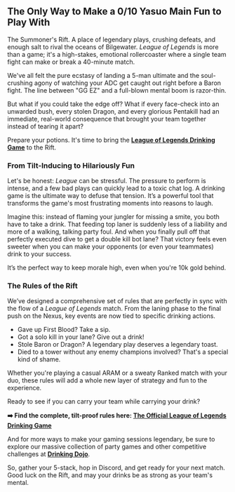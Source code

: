 ## The Only Way to Make a 0/10 Yasuo Main Fun to Play With

The Summoner's Rift. A place of legendary plays, crushing defeats, and enough salt to rival the oceans of Bilgewater. _League of Legends_ is more than a game; it's a high-stakes, emotional rollercoaster where a single team fight can make or break a 40-minute match.

We've all felt the pure ecstasy of landing a 5-man ultimate and the soul-crushing agony of watching your ADC get caught out right before a Baron fight. The line between "GG EZ" and a full-blown mental boom is razor-thin.

But what if you could take the edge off? What if every face-check into an unwarded bush, every stolen Dragon, and every glorious Pentakill had an immediate, real-world consequence that brought your team together instead of tearing it apart?

Prepare your potions. It's time to bring the **[League of Legends Drinking Game](https://drinkingdojo.com/articles/lol)** to the Rift.

### From Tilt-Inducing to Hilariously Fun

Let's be honest: _League_ can be stressful. The pressure to perform is intense, and a few bad plays can quickly lead to a toxic chat log. A drinking game is the ultimate way to defuse that tension. It’s a powerful tool that transforms the game's most frustrating moments into reasons to laugh.

Imagine this: instead of flaming your jungler for missing a smite, you both have to take a drink. That feeding top laner is suddenly less of a liability and more of a walking, talking party foul. And when you finally pull off that perfectly executed dive to get a double kill bot lane? That victory feels even sweeter when you can make your opponents (or even your teammates) drink to your success.

It’s the perfect way to keep morale high, even when you're 10k gold behind.

### The Rules of the Rift

We’ve designed a comprehensive set of rules that are perfectly in sync with the flow of a _League of Legends_ match. From the laning phase to the final push on the Nexus, key events are now tied to specific drinking actions.

- Gave up First Blood? Take a sip.
- Got a solo kill in your lane? Give out a drink!
- Stole Baron or Dragon? A legendary play deserves a legendary toast.
- Died to a tower without any enemy champions involved? That's a special kind of shame.

Whether you're playing a casual ARAM or a sweaty Ranked match with your duo, these rules will add a whole new layer of strategy and fun to the experience.

Ready to see if you can carry your team while carrying your drink?

**➡️ Find the complete, tilt-proof rules here: [The Official League of Legends Drinking Game](https://drinkingdojo.com/articles/lol)**

And for more ways to make your gaming sessions legendary, be sure to explore our massive collection of party games and other competitive challenges at **[Drinking Dojo](https://drinkingdojo.com)**.

So, gather your 5-stack, hop in Discord, and get ready for your next match. Good luck on the Rift, and may your drinks be as strong as your team's mental.

